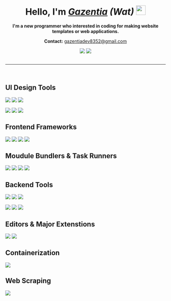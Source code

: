 <h1 align="center">
Hello, I'm <i><a href="https://gazentia.dev/" target="_blank">Gazentia</a> (Wat)</i>
 <img src="https://raw.githubusercontent.com/MartinHeinz/MartinHeinz/master/wave.gif" width="30px">
</h1>
<p align="center"><b>I'm a new programmer who interested in coding for making website templates or web applications.</b></p>
<p align="center"><b>Contact:</b> <a href="mailto:gazentiadev8352@gmail.com">gazentiadev8352@gmail.com</a></p>

<div align="center">
<img src="https://github-readme-stats.vercel.app/api/top-langs/?username=Gazentia&theme=dark&layout=compact">
<img src="https://github-readme-stats.vercel.app/api?username=Gazentia&theme=dark&show_icons=true&hide=prs,issues">
</div>
<br/>
<hr>
<br/>

## UI Design Tools

![](https://img.shields.io/badge/Html5-msg?style=for-the-badge&logo=html5&logoColor=white&color=E34F26)
![](https://img.shields.io/badge/CSS3-msg?style=for-the-badge&logo=css3&logoColor=white&color=1572B6)
![](https://img.shields.io/badge/JavaScript-msg?style=for-the-badge&logo=javascript&logoColor=white&color=F7DF1E)

![](https://img.shields.io/badge/AdobeXD-Pending-1?style=for-the-badge&logo=adobexd&logoColor=white&labelColor=FF61F6&color=lightgrey)
![](https://img.shields.io/badge/AdobePhotoshop-msg?style=for-the-badge&logo=adobephotoshop&logoColor=white&color=31A8FF)
![](https://img.shields.io/badge/AdobeIllustrator-msg?style=for-the-badge&logo=adobeillustrator&logoColor=white&color=FF9A00)

## Frontend Frameworks

![](https://img.shields.io/badge/Angular-Pending-1?style=for-the-badge&logo=angular&logoColor=white&labelColor=DD0031&color=lightgrey)
![](https://img.shields.io/badge/React-Pending-1?style=for-the-badge&logo=react&logoColor=white&labelColor=61DAFB&color=lightgrey)
![](https://img.shields.io/badge/jQuery-msg?style=for-the-badge&logo=jquery&logoColor=white&color=0769AD)
![](https://img.shields.io/badge/Vue-msg?style=for-the-badge&logo=vue.js&logoColor=white&color=#4FC08D)

## Moudule Bundlers & Task Runners

![](https://img.shields.io/badge/Webpack-Pending-1?style=for-the-badge&logo=webpack&logoColor=white&labelColor=8DD6F9&color=lightgrey)
![](https://img.shields.io/badge/Sass-msg?style=for-the-badge&logo=sass&logoColor=white&color=CC6699)
![](https://img.shields.io/badge/PostCSS-msg?style=for-the-badge&logo=postcss&logoColor=white&color=DD3A0A)
![](https://img.shields.io/badge/Babel-Pending-1?style=for-the-badge&logo=babel&logoColor=white&labelColor=F9DC3E&color=lightgrey)

## Backend Tools

![](https://img.shields.io/badge/Node.js-msg?style=for-the-badge&logo=node.js&logoColor=white&color=339933)
![](https://img.shields.io/badge/Express-msg?style=for-the-badge&logo=express&logoColor=white&color=000000)
![](https://img.shields.io/badge/Nodemon-msg?style=for-the-badge&logo=nodemon&logoColor=white&color=76D04B)

![](https://img.shields.io/badge/Postman-msg?style=for-the-badge&logo=postman&logoColor=white&color=FF6C37)
![](https://img.shields.io/badge/MongoDB-msg?style=for-the-badge&logo=mongodb&logoColor=white&color=47A248)
![](https://img.shields.io/badge/MySQL-msg?style=for-the-badge&logo=mysql&logoColor=white&color=4479A1)

## Editors & Major Extenstions

![](https://img.shields.io/badge/VisualStudioCode-msg?style=for-the-badge&logo=visualstudiocode&logoColor=white&color=007ACC)
![](https://img.shields.io/badge/Prettier-msg?style=for-the-badge&logo=prettier&logoColor=white&color=F7B93E)

## Containerization

![](https://img.shields.io/badge/Docker-Pending-1?style=for-the-badge&logo=docker&logoColor=white&labelColor=2496ED&color=lightgrey)

## Web Scraping

![](https://img.shields.io/badge/Puppeteer-msg?style=for-the-badge&logo=puppeteer&logoColor=white&color=40B5A4)
